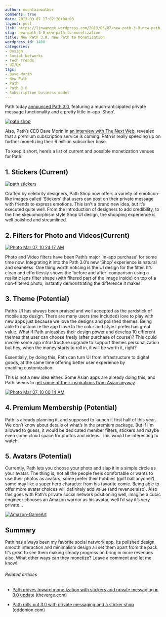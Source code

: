```yaml
---
author: mountainwalker
comments: true
date: 2013-03-07 17:02:20+00:00
layout: post
link: https://linwangge.wordpress.com/2013/03/07/new-path-3-0-new-path-to-monetization/
slug: new-path-3-0-new-path-to-monetization
title: New Path 3.0, New Path to Monetization
wordpress_id: 1400
categories:
- Design
- Social Networks
- Tech Trends
- UI/UX
tags:
- Dave Morin
- New Path
- Path
- Path 3.0
- Subscription business model
---
```


Path today [announced Path 3.0](http://blog.path.com/post/44744024724/a-brand-new-language-introducing-path-3-with-private), featuring a much-anticipated private message functionality and a pretty little in-app ‘Shop’.

[![path shop](http://linwangge.files.wordpress.com/2013/03/path-shop_thumb.png)](http://linwangge.files.wordpress.com/2013/03/path-shop.png)

Also, Path’s CEO Dave Morin in [an interview with The Next Web](http://thenextweb.com/insider/2013/03/07/6-million-users-strong-paths-founder-breaks-down-the-product-decisions-made-for-version-3-0/), revealed that a premium subscription service is coming. Path is really speeding up on further monetizing their 6 million subscriber base.

To keep it short, here’s a list of current and possible monetization venues for Path:


## 1. Stickers (Current)


[![path stickers](http://linwangge.files.wordpress.com/2013/03/path-stickers_thumb.png)](http://linwangge.files.wordpress.com/2013/03/path-stickers.png)

Crafted by celebrity designers, Path Shop now offers a variety of emoticon-like images called ‘Stickers’ that users can post on their private message with friends to express emotions. This isn't a brand new idea, but it’s executed quite well. From the introduction of designers to add credibility, to the fine skeuomorphism style Shop UI design, the shopping experience is well polished and streamlined.


## 2. Filters for Photo and Videos(Current)


[![Photo Mar 07, 10 24 17 AM](http://linwangge.files.wordpress.com/2013/03/photo-mar-07-10-24-17-am_thumb.png)](http://linwangge.files.wordpress.com/2013/03/photo-mar-07-10-24-17-am.png)

Photo and Video filters have been Path’s major 'in-app purchase' for some time now. Integrating it into the Path 3.0’s new ‘Shop’ experience is natural and seamless. One thing worth noticing is the UI design for the filter. It’s clean and effortlessly shows the ‘before and after’ comparison using a realistic lens filter shape (with filtered part of the image inside) on top of a non-filtered photo, instantly demonstrating the difference it makes.


## 3. Theme (Potential)


Path’s UI has always been praised and well accepted as the yardstick of mobile app design. There are many users (me included) love to play with new apps just because we love the designs and polished themes. Being able to customize the app I love to the color and style I prefer has great value. What if Path unleashes their design power and develop 10 different themes that user can choose freely (after purchase of course)? This could involve some app infrastructure upgrade to support themes personalization but hey, when the money starts to roll in, it will be worth it, right?

Essentially, by doing this, Path can turn UI from infrastructure to digital goods, at the same time offering better user experience by enabling customization.

This is not a new idea either. Some Asian apps are already doing this, and Path seems to [get some of their inspirations from Asian anyway](http://thenextweb.com/asia/2013/03/07/path-3-0-inspired-by-asia/).

[![Photo Mar 07, 10 00 14 AM](http://linwangge.files.wordpress.com/2013/03/photo-mar-07-10-00-14-am_thumb.png)](http://linwangge.files.wordpress.com/2013/03/photo-mar-07-10-00-14-am.png)


## 4. Premium Membership (Potential)


Path is already planning it, and supposed to launch it first half of this year. We don’t know about details of what’s in the premium package. But if I'm allowed to guess, it would be dedicated member filters, stickers and maybe even some cloud space for photos and videos. This would be interesting to watch.


## 5. Avatars (Potential)


Currently, Path lets you choose your photo and slap it in a simple circle as your avatar. The thing is, not all the people feels comfortable or wants to use their photos as avatars, some prefer their hobbies (golf ball anyone?), some may like a super hero character from his favorite comic. Being able to offer more avatar choices will definitely add value (and revenue also). Also this goes with Path’s private social network positioning well, imagine a cubic engineer chooses an Amazon warrior as his avatar, well I’d say it’s very private…

[![Amazon-GameArt](http://linwangge.files.wordpress.com/2013/03/amazon-gameart_thumb.gif)](http://linwangge.files.wordpress.com/2013/03/amazon-gameart.gif)


## Summary


Path has always been my favorite social network app. Its polished design, smooth interaction and minimalism design all set them apart from the pack. It’s great to see them making steady progress on bring in more revenues also. What other ways can they monetize? Leave a comment and let me know!


###### Related articles





	
  * [Path moves toward monetization with stickers and private messaging in 3.0 update](http://www.theverge.com/2013/3/6/4073002/path-3-0-update-available-with-messaging-and-shop) (theverge.com)

	
  * [Path rolls out 3.0 with private messaging and a sticker shop](http://www.oddonion.com/2013/03/06/path-rolls-out-3-0-with-private-messaging-and-a-sticker-shop/) (oddonion.com)


